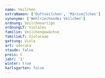 ```yaml
---
name: Veilchen
extraNamen: ['Duftveilchen', 'Märzveilchen']
synonyme: ['Wohlriechendes Veilchen']
ordnung: Veilchenartige
ordnungLT: Violales
familie: Veilchengewächse
familieLT: Violaceae
gattung: Viola
art: odorata
staude: false
preis: C
jahr: '1'
winter: true
karlsgarten: false
---
```

